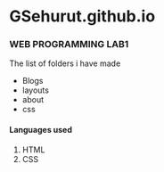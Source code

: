 # GSehurut.github.io
### WEB PROGRAMMING LAB1

The list of folders i have made
- Blogs
- layouts
- about
- css

#### Languages used
1. HTML
2. CSS
